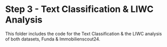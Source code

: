 # Step 3 - Text Classification & LIWC Analysis

This folder includes the code for the Text Classification & the LIWC analysis of both datasets, Funda & Immobilienscout24.
  
